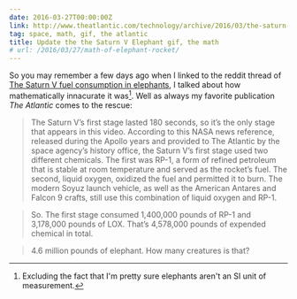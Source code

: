 ```yaml
---
date: 2016-03-27T00:00:00Z
link: http://www.theatlantic.com/technology/archive/2016/03/the-saturn-v-in-elephants/475314/
tag: space, math, gif, the atlantic
title: Update the the Saturn V Elephant gif, the math
# url: /2016/03/27/math-of-elephant-rocket/
---
```


So you may remember a few days ago when I linked to the reddit thread of [The Saturn V fuel consumption in elephants](https://www.reddit.com/r/geek/comments/4bd03r/saturn_v_fuel_consumption_in_elephants/), I talked about how mathematically innacurate it was[^1]. Well as always my favorite publication *The Atlantic* comes to the rescue:

> The Saturn V’s first stage lasted 180 seconds, so it’s the only stage that appears in this video. According to this NASA news reference, released during the Apollo years and provided to The Atlantic by the space agency’s history office, the Saturn V’s first stage used two different chemicals. The first was RP-1, a form of refined petroleum that is stable at room temperature and served as the rocket’s fuel. The second, liquid oxygen, oxidized the fuel and permitted it to burn. The modern Soyuz launch vehicle, as well as the American Antares and Falcon 9 crafts, still use this combination of liquid oxygen and RP-1.

> So. The first stage consumed 1,400,000 pounds of RP-1 and 3,178,000 pounds of LOX. That’s 4,578,000 pounds of expended chemical in total.

> 4.6 million pounds of elephant. How many creatures is that?

[^1]: Excluding the fact that I'm pretty sure elephants aren't an SI unit of measurement. 
